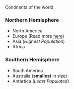 Continents of the world

### Northern Hemisphere

* North America
* Europe (Read more [here](https://en.wikipedia.org/wiki/Europe))
* Asia (_Highest Population_)
* Africa

### Southern Hemisphere

* South America
* Australia (**smallest** in size)
* Antartica (_Least Populated_)

